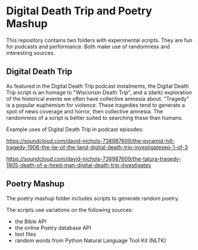 # Digital Death Trip and Poetry Mashup

This repository contains two folders with experimental scripts.
They are fun for podcasts and performance.
Both make use of randomness and interesting sources.

## Digital Death Trip

As featured in the Digital Death Trip podcast instalments, the Digital Death Trip script is an homage to "Wisconsin Death Trip", and a (dark) exploration of the historical events we often have collective amnesia about. "Tragedy" is a popular euphemism for violence. These tragedies tend to generate a spot of news coverage and horror, then collective amnesia. The randomness of a script is better suited to searching these than humans. 

Example uses of Digital Death Trip in podcast episodes: 

https://soundcloud.com/david-nichols-738987609/the-pyramid-hill-tragedy-1906-the-lie-of-the-land-digital-death-trip-investigatesep-1-of-3

https://soundcloud.com/david-nichols-738987609/the-tatura-tragedy-1905-death-of-a-hired-man-digital-death-trip-investigates

## Poetry Mashup

The poetry mashup folder includes scripts to generate random poetry.

The scripts use variations on the following sources:
- the Bible API
- the online Poetry database API
- text files
- random words from Python Natural Language Tool Kit (NLTK)
